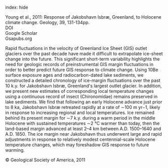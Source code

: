 index: hide

<div class="Citation">

  <div class="Citation-body">
    <div class="Citation-text">Young et al., 2011: Response of Jakobshavn Isbræ, Greenland, to Holocene climate change. <span class="Article-journal">Geology, </span><span class="Article-volume">39, </span>131-134pp.</div>
    <div class="Citation-links">
      <div class="CitationLink" data-href="https://doi.org/10.1130/g31399.1">
        <div class="CitationLink-icon CitationLink-Doi"></div>
        <div class="CitationLink-text">DOI</div>
      </div>
      <div class="CitationLink" data-href="https://scholar.google.com/scholar?q=10.1130/g31399.1">
        <div class="CitationLink-icon CitationLink-Scholar"></div>
        <div class="CitationLink-text">Google Scholar</div>
      </div>
      <div class="CitationLink" data-href="http://geology.gsapubs.org/content/39/2/131.abstract">
        <div class="CitationLink-icon CitationLink-Publisher"></div>
        <div class="CitationLink-text">Gsapubs.org</div>
      </div>
    </div>
  </div>
</div>

Rapid fluctuations in the velocity of Greenland Ice Sheet (GIS) outlet glaciers over the past decade have made it difficult to extrapolate ice-sheet change into the future. This significant short-term variability highlights the need for geologic records of preinstrumental GIS margin fluctuations in order to better predict future GIS response to climate change. Using 10Be surface exposure ages and radiocarbon-dated lake sediments, we constructed a detailed chronology of ice-margin fluctuations over the past 10 k.y. for Jakobshavn Isbræ, Greenland's largest outlet glacier. In addition, we present new estimates of corresponding local temperature changes using a continuous record of insect (Chironomidae) remains preserved in lake sediments. We find that following an early Holocene advance just prior to 8 ka, Jakobshavn Isbræ retreated rapidly at a rate of ∼100 m yr−1, likely in response to increasing regional and local temperatures. Ice remained behind its present margin for ∼7 k.y. during a warm period in the middle Holocene with sustained temperatures ∼2 °C warmer than today, then the land-based margin advanced at least 2–4 km between A.D. 1500–1640 and A.D. 1850. The ice margin near Jakobshavn thus underwent large and rapid adjustments in response to relatively modest centennial-scale Holocene temperature changes, which may foreshadow GIS response to future warming.

<div class="Citation-copy">
&copy; Geological Society of America, 2011
</div>